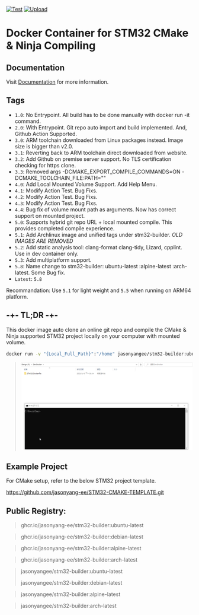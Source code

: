 [![Test](https://github.com/jasonyang-ee/STM32-Dockerfile/actions/workflows/build.yml/badge.svg)](https://github.com/jasonyang-ee/STM32-Dockerfile/actions/workflows/build.yml)
[![Upload](https://github.com/jasonyang-ee/STM32-Dockerfile/actions/workflows/push.yml/badge.svg)](https://github.com/jasonyang-ee/STM32-Dockerfile/actions/workflows/push.yml)

# Docker Container for STM32 CMake & Ninja Compiling

## Documentation

Visit [Documentation](http://doc.jasony.org/STM32-Dockerfile) for more information.

## Tags

- `1.0`: No Entrypoint. All build has to be done manually with docker run -it command.
- `2.0`: With Entrypoint. Git repo auto import and build implemented. And, Github Action Supported.
- `3.0`: ARM toolchain downloaded from Linux packages instead. Image size is bigger than v2.0.
- `3.1`: Reverting back to ARM toolchain direct downloaded from website.
- `3.2`: Add Github on premise server support. No TLS certification checking for https clone. 
- `3.3`: Removed args -DCMAKE_EXPORT_COMPILE_COMMANDS=ON -DCMAKE_TOOLCHAIN_FILE:PATH=""
- `4.0`: Add Local Mounted Volume Support. Add Help Menu.
- `4.1`: Modify Action Test. Bug Fixs.
- `4.2`: Modify Action Test. Bug Fixs.
- `4.3`: Modify Action Test. Bug Fixs.
- `4.4`: Bug fix of volume mount path as arguments. Now has correct support on mounted project.
- `5.0`: Supports hybrid git repo URL + local mounted compile. This provides completed compile experience.
- `5.1`: Add Archlinux image and unified tags under stm32-builder. *OLD IMAGES ARE REMOVED*
- `5.2`: Add static analysis tool: clang-format clang-tidy, Lizard, cpplint. Use in dev container only.
- `5.3`: Add multiplatform support.
- `5.8`: Name change to stm32-builder: ubuntu-latest :alpine-latest :arch-latest. Some Bug fix.
- `Latest`: `5.8`


Recommandation: Use `5.1` for light weight and `5.5` when running on ARM64 platform.



## -+- TL;DR -+-

This docker image auto clone an online git repo and compile the CMake & Ninja supported STM32 project locally on your computer with mounted volume.
```bash
docker run -v "{Local_Full_Path}":"/home" jasonyangee/stm32-builder:ubuntu-latest {Git_Repo_URL}
```

> ![Run](docs_src/page/img/run_time.gif)


## Example Project

For CMake setup, refer to the below STM32 project template.

https://github.com/jasonyang-ee/STM32-CMAKE-TEMPLATE.git


## Public Registry:

> ghcr.io/jasonyang-ee/stm32-builder:ubuntu-latest

> ghcr.io/jasonyang-ee/stm32-builder:debian-latest

> ghcr.io/jasonyang-ee/stm32-builder:alpine-latest

> ghcr.io/jasonyang-ee/stm32-builder:arch-latest

> jasonyangee/stm32-builder:ubuntu-latest
> 
> jasonyangee/stm32-builder:debian-latest

> jasonyangee/stm32-builder:alpine-latest

> jasonyangee/stm32-builder:arch-latest
